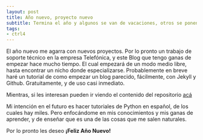 ```yaml
---
layout: post
title: Año nuevo, proyecto nuevo
subtitle: Termina el año y algunos se van de vacaciones, otros se ponen a trabajar. (Envidiando a quienes se van de viaje :())
tags:
- ctrl4
---
```



El año nuevo me agarra con nuevos proyectos. Por lo pronto un trabajo de soporte técnico en la empresa Telefónica, y este Blog que tengo ganas de empezar hace mucho tiempo. El cual empezará de un modo medio libre, hasta encontrar un nicho donde especializarse. Probablemente en breve haré un tutorial de como empezar un blog parecido, fácilmente, con Jekyll y Github. Gratuitamente, y de uso casi inmediato.

Mientras, si les interesan pueden ir viendo el contenido del repositorio [acá](https://github.com/ctrl4/ctrl4.github.io)

Mi intención en el futuro es hacer tutoriales de Python en español, de los cuales hay miles. Pero enfocándome en mis conocimientos y mis ganas de aprender, y de enseñar que es una de las cosas que me salen naturales.

Por lo pronto les deseo **¡Feliz Año Nuevo!**
